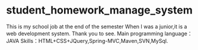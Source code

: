 # student_homework_manage_system
This is my school job at the end of the semester When I was a junior,it is a web development system.
Thank you to see.
Main programming language：JAVA
Skills：HTML+CSS+JQuery,Spring-MVC,Maven,SVN,MySql.

